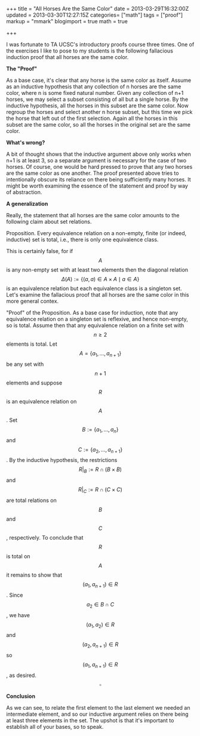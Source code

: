 +++
title = "All Horses Are the Same Color"
date = 2013-03-29T16:32:00Z
updated = 2013-03-30T12:27:15Z
categories= ["math"]
tags = ["proof"]
markup = "mmark"
blogimport = true 
math = true

+++


I was fortunate to TA UCSC's introductory proofs course three times.  One of the exercises I like to pose to my students is the following fallacious induction proof that all horses are the same color.

<b>The "Proof"</b>

As a base case, it's clear that any horse is the same color as itself.  Assume as an inductive hypothesis that any collection of n horses are the same color, where n is some fixed natural number.  Given any collection of n+1 horses, we may select a subset consisting of all but a single horse.  By the inductive hypothesis, all the horses in this subset are the same color.  Now regroup the horses and select another n horse subset, but this time we pick the horse that left out of the first selection.  Again all the horses in this subset are the same color, so all the horses in the original set are the same color.



<!--more-->




<b>What's wrong?</b>

A bit of thought shows that the inductive argument above only works when n+1 is at least 3, so a separate argument is necessary for the case of two horses.  Of course, one would be hard pressed to prove that any two horses are the same color as one another.  The proof presented above tries to intentionally obscure its reliance on there being sufficiently many horses.  It might be worth examining the essence of the statement and proof by way of abstraction.

<b>A generalization</b>

Really, the statement that all horses are the same color amounts to the following claim about set relations.

Proposition.  Every equivalence relation on a non-empty, finite (or indeed, inductive) set is total, i.e., there is only one equivalence class. 

This is certainly false, for if $$ A$$ is any non-empty set with at least two elements then the diagonal relation $$ \Delta(A):=\{ (a,a) \in A \times A \mid a \in A\}$$ is an equivalence relation but each equivalence class is a singleton set.  Let's examine the fallacious proof that all horses are the same color in this more general contex.

"Proof" of the Proposition.  As a base case for induction, note that any equivalence relation on a singleton set is reflexive, and hence non-empty, so is total.  Assume then that any equivalence relation on a finite set with $$ n \geq 2$$ elements is total.  Let $$ A=\{ a_1, \dots, a_{n+1} \}$$ be any set with$$ n+1$$ elements and suppose $$ R$$ is an equivalence relation on $$ A$$.  Set $$ B:=\{ a_1, \dots, a_n \}$$ and $$ C:=\{ a_2, \dots, a_{n+1} \}$$.  By the inductive hypothesis, the restrictions $$ R|_B := R \cap (B \times B)$$ and $$ R|_C := R \cap (C \times C)$$ are total relations on $$ B$$ and $$ C$$, respectively.  To conclude that $$ R$$ is total on $$ A$$ it remains to show that $$ (a_1, a_{n+1}) \in R$$.  Since $$ a_2 \in B \cap C$$, we have $$ (a_1, a_2) \in R$$ and $$ (a_2, a_{n+1}) \in R$$ so $$ (a_1, a_{n+1}) \in R$$, as desired. $$\square$$

<b>Conclusion</b>

As we can see, to relate the first element to the last element we needed an intermediate element, and so our inductive argument relies on there being at least three elements in the set.  The upshot is that it's important to establish all of your bases, so to speak.
